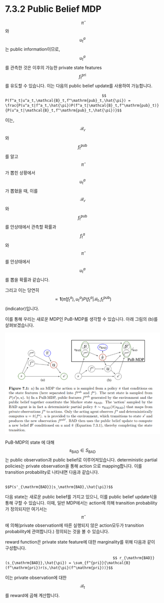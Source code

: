 # 7.3.2 Public Belief MDP

$$\hat{\pi}$$와 $$u^a_t$$는 public information이므로, $$u^a_t$$를 관측한 것은 이후의 가능한 private state features $$f^\mathrm{pri}_t$$를 유도할 수 있습니다. 이는 다음의 public belief update를 사용하여 가능합니다.

                                                $$ P(f^a_t|u^a_t,\mathcal{B}_t,f^\mathrm{pub}_t,\hat{\pi}) = \frac{P(u^a_t|f^a_t,\hat{\pi})P(f^a_t|\mathcal{B}_t,f^\mathrm{pub}_t)}{P(u^a_t|\mathcal{B}_t,f^\mathrm{pub}_t,\hat{\pi})}$$        

 이는, $$ \mathcal{B_t}$$와 $$f^\mathrm{pub}_t$$를 알고 $$\hat{\pi}$$가 뽑힌 상황에서$$u^a_t$$가 뽑혔을 때, 이를 $$ \mathcal{B_t}$$와 $$f^\mathrm{pub}_t$$를 안상태에서 관측할 확률과 $$f^a_t$$와 $$\hat{\pi}$$를 안상태에서 $$ u^a_t$$를 뽑을 확률과 같습니다.                     

그리고 이는 당연히 $$\propto \bm{1}(\hat{\pi}(f^a_t),u^a_t)P(f^a_t|\mathcal{B}_t,f^\mathrm{pub}_t)$$\(indicator\)입니다. 

이를 통해 우리는 새로운 MDP인 PuB-MDP를 생각할 수 있습니다. 아래 그림의 \(b\)를 살펴보겠습니다.

![](../../../.gitbook/assets/marl_21.png)

 PuB-MDP의 state 에 대해 $$s_{\mathrm{BAD}} \in S_{\mathrm{BAD}}$$는 public observation과 public belief로 이루어져있습니다. deterministic partial policies는 private observation을 통해 action 으로 mapping합니다. 이를 transition probability로 나타내면 다음과 같습니다.

                                                                          $$P(s'_{\mathrm{BAD}}|s_\mathrm{BAD},\hat{\pi})$$

다음 state는 새로운 public belief를 가지고 있으니, 이를 public belief update식을 통해 구할 수 있습니다. 이때,  일반 MDP에서는 action에 의해 transition probability가 정의되지만 여기서는 $$ \hat{\pi}$$에 의해\(private observation에 따른 실행되지 않은 action모두가 transition probability에 관여합니다.\) 정의되는 것을 볼 수 있습니다. 

 reward function은 private state feature에 대한 marginality를 위해 다음과 같이 구성합니다.

                                                     $$ r_{\mathrm{BAD}}(s_{\mathrm{BAD}},\hat{\pi}) = \sum_{f^{pri}}{\mathcal{B}(f^\mathrm{pri})r(s,\hat{\pi}(f^\mathrm{pri}))}$$

 이는 private observation에 대한$$\mathcal{B}_t$$를 reward에 곱해 계산합니다.

